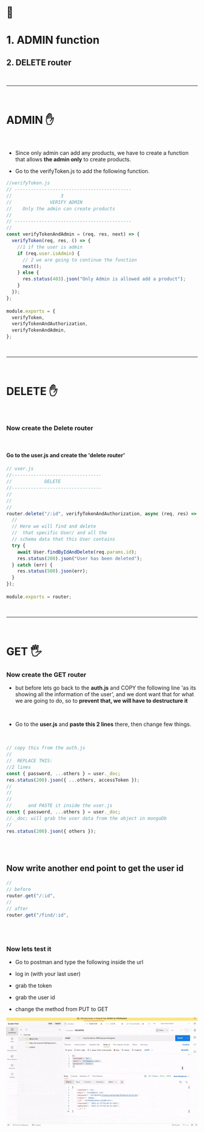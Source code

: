  <!-- 
 styles badge, at the end i decided to custom them like in the commercejs project
 where i had to create a styles.js file and add the styles there then export it as hook
 https://stackoverflow.com/questions/55766980/custom-color-to-badge-component-not-working
 
  <br>


Photographs for projects


FOOD and objects ----------

https://unsplash.com/@imdauphong

general
https://unsplash.com/collections/75589301/bon-apetite

https://unsplash.com/@ikredenets
https://unsplash.com/photos/Jm_SqbqZYkY
https://unsplash.com/photos/DHaZQh7hR2U

https://unsplash.com/photos/xLS_W6RVx-8

https://unsplash.com/@wendish

https://unsplash.com/@stilclassics

https://unsplash.com/@charlesdeluvio

Christmas
https://unsplash.com/@samhoajti


PLACES ---------

https://unsplash.com/@spoelee4



PEOPLE ---------

https://unsplash.com/photos/BVJ5e-Z2zEk
https://unsplash.com/photos/n3GxXpVcTpI

beautiful black women
https://unsplash.com/@raphaellovaski
https://unsplash.com/photos/88IOcZz53eg
https://unsplash.com/photos/Tfbw4CFFPaY

https://unsplash.com/photos/DTdkZzXYhKI

https://unsplash.com/@dynamicwang
https://unsplash.com/photos/ISrx6MJ7XXI

---

https://unsplash.com/@kirsimakov

---

https://unsplash.com/@ronmcclenny

---

https://unsplash.com/photos/WJ85c_l6JSE

---

https://unsplash.com/photos/aU_eOcelLhQ


# 🐝

# Let's Begin!

## 1. Install the dependencies

```javascript
// copy and paste the following
npm install @material-ui/core @material-ui/icons   react-router-dom node-sass@4.14.1 styled-components

// npm i styled-components
```

 <br>


### Lets start by creating the pages folder

- create the pages folder
- inside of it, create the Home.jsx

<br>

> Here you can see how the [**emmet extension**](https://code.visualstudio.com/docs/editor/emmet) auto complete and automatically create the import on top of the file

 
<br>

 
 
  [<img src="img/postman-issue-related-to-postman-browser__.gif"/>]()
  


  
  https://code.visualstudio.com/docs/editor/workspace-trust
  

  Un "Bearer Token" est un JSON Web Token dont le rôle est d'indiquer que l'utilisateur qui accède aux ressources est bien authentifié. ... Cet attribut permet d'indiquer que l'accès à ce controller (et donc les méthodes qui le composent) ne peut se faire que si l'utilisateur est authentifié.
------------------------


What is req body in Express?


The req. body object allows you to access data in a string or JSON object from the client side. You generally use the req. body object to receive data through POST and PUT requests in the Express server. ... body object into the console results in the user's email and password.

  -->

# 🐻

<!-- phase 2 after, default 1 -->

# 1. ADMIN function

## 2. DELETE router

<br>
<hr>
<br>

# ADMIN ✋

<br>

- Since only admin can add any products, we have to create a function that allows **the admin only** to create products.

- Go to the verifyToken.js to add the following function.

```javascript
//verifyToken.js
// -------------------------------------------
//                  3
//              VERIFY ADMIN
//    Only the admin can create products
//
// -------------------------------------------
//
const verifyTokenAndAdmin = (req, res, next) => {
  verifyToken(req, res, () => {
    //1 if the user is admin
    if (req.user.isAdmin) {
      // 2 we are going to continue the function
      next();
    } else {
      res.status(403).json("Only Admin is allowed add a product");
    }
  });
};

module.exports = {
  verifyToken,
  verifyTokenAndAuthorization,
  verifyTokenAndAdmin,
};
```

<br>
<hr>
<br>

# DELETE ✋

<br>

### Now create the Delete router

<br>

#### Go to the user.js and create the 'delete router'

```javascript
// user.js
//---------------------------------
//            DELETE
//---------------------------------
//
//
//
router.delete("/:id", verifyTokenAndAuthorization, async (req, res) => {
  //
  // Here we will find and delete
  //  that specific User/ and all the
  // schema data that this User contains
  try {
    await User.findByIdAndDelete(req.params.id);
    res.status(200).json("User has been deleted");
  } catch (err) {
    res.status(500).json(err);
  }
});

module.exports = router;
```

<br>
<hr>
<br>

# GET 🖐️

### Now create the GET router

- but before lets go back to the **auth.js** and COPY the following line 'as its showing all the information of the user', and we dont want that for what we are going to do, so to **prevent that, we will have to destructure it**

<br>

- Go to the **user.js** and **paste this 2 lines** there, then change few things.

<br>

```javascript
// copy this from the auth.js
//
//  REPLACE THIS:
//2 lines
const { password, ...others } = user._doc;
res.status(200).json({ ...others, accessToken });
//
//
//
//      and PASTE it inside the user.js
const { password, ...others } = user._doc;
//._doc; will grab the user data from the object in mongoDb
//
res.status(200).json({ others });
```

<br>
<br>

## Now write another end point to get the user id

```javascript
//
// before
router.get("/:id",
//
// after
router.get("/find/:id",
```

<br>
<br>

### Now lets test it

- Go to postman and type the following inside the url

- log in (with your last user)
- grab the token
- grab the user id
- change the method from PUT to GET

[<img src="img/GET-router_id_from_user.gif"/>]()
